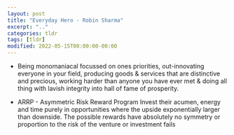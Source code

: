```yaml
---
layout: post
title: "Everyday Hero - Robin Sharma"
excerpt: ".."
categories: tldr
tags: [tldr]
modified: 2022-05-15T00:00:00-00:00
---
```


* Being monomaniacal focussed on ones priorities, out-innovating everyone in your field, 
  producing goods & services that are distinctive and precious, working harder than anyone
  you have ever met & doing all thing with lavish integrity into hall of fame of prosperity.

* ARRP - Asymmetric Risk Reward Program
  Invest their acumen, energy and time purely in opportunities where the upside
  exponentially larger than downside. The possible rewards have absolutely no symmetry or
  proportion to the risk of the venture or investment fails
